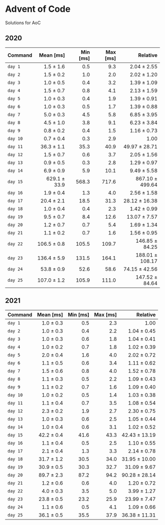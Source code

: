 # Advent of Code

Solutions for AoC


## 2020

| Command  |    Mean [ms] | Min [ms] | Max [ms] |        Relative |
|:---------|-------------:|---------:|---------:|----------------:|
| `day 1`  |    1.5 ± 1.6 |      0.5 |      9.3 |     2.04 ± 2.55 |
| `day 2`  |    1.5 ± 0.2 |      1.0 |      2.0 |     2.02 ± 1.20 |
| `day 3`  |    1.0 ± 0.5 |      0.4 |      3.2 |     1.39 ± 1.09 |
| `day 4`  |    1.5 ± 0.7 |      0.8 |      4.1 |     2.13 ± 1.59 |
| `day 5`  |    1.0 ± 0.3 |      0.4 |      1.9 |     1.39 ± 0.91 |
| `day 6`  |    1.0 ± 0.3 |      0.5 |      1.7 |     1.39 ± 0.88 |
| `day 7`  |    5.0 ± 0.3 |      4.5 |      5.8 |     6.85 ± 3.95 |
| `day 8`  |    4.5 ± 1.0 |      3.8 |      9.1 |     6.23 ± 3.84 |
| `day 9`  |    0.8 ± 0.2 |      0.4 |      1.5 |     1.16 ± 0.73 |
| `day 10` |    0.7 ± 0.4 |      0.3 |      2.9 |            1.00 |
| `day 11` |   36.3 ± 1.1 |     35.3 |     40.9 |   49.97 ± 28.71 |
| `day 12` |    1.5 ± 0.7 |      0.6 |      3.7 |     2.05 ± 1.56 |
| `day 13` |    0.9 ± 0.5 |      0.3 |      2.8 |     1.29 ± 0.97 |
| `day 14` |    6.9 ± 0.9 |      5.9 |     10.1 |     9.49 ± 5.58 |
| `day 15` | 629.1 ± 33.9 |    568.3 |    717.6 | 867.10 ± 499.64 |
| `day 16` |    1.9 ± 0.4 |      1.3 |      4.0 |     2.56 ± 1.58 |
| `day 17` |   20.4 ± 2.1 |     18.5 |     31.3 |   28.12 ± 16.38 |
| `day 18` |    1.0 ± 0.4 |      0.4 |      2.3 |     1.42 ± 0.99 |
| `day 19` |    9.5 ± 0.7 |      8.4 |     12.6 |    13.07 ± 7.57 |
| `day 20` |    1.2 ± 0.7 |      0.7 |      5.4 |     1.69 ± 1.34 |
| `day 21` |    1.1 ± 0.2 |      0.7 |      1.6 |     1.56 ± 0.95 |
| `day 22` |  106.5 ± 0.8 |    105.5 |    109.7 |  146.85 ± 84.25 |
| `day 23` |  136.4 ± 5.9 |    131.5 |    164.1 | 188.01 ± 108.17 |
| `day 24` |   53.8 ± 0.9 |     52.6 |     58.6 |   74.15 ± 42.56 |
| `day 25` |  107.0 ± 1.2 |    105.9 |    111.0 |  147.52 ± 84.64 |


## 2021

| Command  |  Mean [ms] | Min [ms] | Max [ms] |      Relative |
|:---------|-----------:|---------:|---------:|--------------:|
| `day 1`  |  1.0 ± 0.3 |      0.5 |      2.3 |          1.00 |
| `day 2`  |  1.0 ± 0.3 |      0.4 |      2.2 |   1.04 ± 0.45 |
| `day 3`  |  1.0 ± 0.3 |      0.6 |      1.8 |   1.04 ± 0.41 |
| `day 4`  |  1.0 ± 0.2 |      0.7 |      1.8 |   1.02 ± 0.39 |
| `day 5`  |  2.0 ± 0.4 |      1.6 |      4.0 |   2.02 ± 0.72 |
| `day 6`  |  1.1 ± 0.5 |      0.6 |      3.4 |   1.11 ± 0.62 |
| `day 7`  |  1.5 ± 0.6 |      0.8 |      4.0 |   1.52 ± 0.78 |
| `day 8`  |  1.1 ± 0.3 |      0.5 |      2.2 |   1.09 ± 0.43 |
| `day 9`  |  1.1 ± 0.2 |      0.7 |      1.6 |   1.09 ± 0.40 |
| `day 10` |  1.0 ± 0.2 |      0.5 |      1.4 |   1.03 ± 0.38 |
| `day 11` |  1.1 ± 0.4 |      0.7 |      3.5 |   1.08 ± 0.54 |
| `day 12` |  2.3 ± 0.2 |      1.9 |      2.7 |   2.30 ± 0.75 |
| `day 13` |  1.0 ± 0.3 |      0.6 |      2.5 |   1.05 ± 0.44 |
| `day 14` |  1.0 ± 0.4 |      0.6 |      3.1 |   1.02 ± 0.52 |
| `day 15` | 42.2 ± 0.4 |     41.6 |     43.3 | 42.43 ± 13.19 |
| `day 16` |  1.1 ± 0.4 |      0.5 |      2.5 |   1.10 ± 0.55 |
| `day 17` |  2.1 ± 0.4 |      1.3 |      3.3 |   2.14 ± 0.78 |
| `day 18` | 31.7 ± 1.2 |     30.5 |     34.0 | 31.95 ± 10.00 |
| `day 19` | 30.9 ± 0.5 |     30.3 |     32.7 |  31.09 ± 9.67 |
| `day 20` | 89.7 ± 2.3 |     87.2 |     94.2 | 90.28 ± 28.14 |
| `day 21` |  1.2 ± 0.6 |      0.6 |      4.0 |   1.20 ± 0.72 |
| `day 22` |  4.0 ± 0.3 |      3.5 |      5.0 |   3.99 ± 1.27 |
| `day 23` | 23.8 ± 0.5 |     23.2 |     25.9 |  23.99 ± 7.47 |
| `day 24` |  1.1 ± 0.6 |      0.5 |      4.1 |   1.09 ± 0.66 |
| `day 25` | 36.1 ± 0.5 |     35.5 |     37.9 | 36.38 ± 11.31 |

